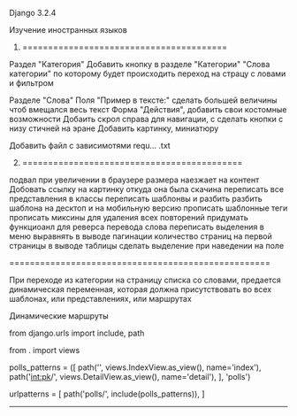 Django 3.2.4

Изучение иностранных языков

1. ========================================

Раздел "Категория" 
    Добавить кнопку в разделе "Категории" "Слова категории" по которому будет происходить переход на страцу с ловами и фильтром
    
Разделе "Слова" 
    Поля "Пример в тексте:" сделать большей величины чтоб вмещался весь текст
    Форма "Действия", добавить свои костомные возможности
    Добаить скрол справа для навигации, с сделать кнопки с низу стичней на эране
    Добавить картинку, миниатюру

Добавить файл с зависимотями requ... .txt

2. ===========================================

подвал при увеличении в браузере размера наезжает на контент
Добовать ссылку на картинку откуда она была скачина
переписать все представления в классы
переписать шаблонвы и разбить
разбить шаблона на десктоп и на мобильную версию
прописать шаблонные теги
прописать миксины для удаления всех повторений
придумать функциоанл для реверса перевода слова
переписать выделения в меню
выравнять в выводе пагинации количество страниц на первой страницы
в выводе таблицы сделать выделение при наведении на поле

===================================================

При переходе из категории на страницу списка со словами, предается динамическая переменная, которая должна присутствовать
во всех шаблонах, или представлениях, или маршрутах

Динамические маршруты

from django.urls import include, path

from . import views

polls_patterns = ([
    path('', views.IndexView.as_view(), name='index'),
    path('<int:pk>/', views.DetailView.as_view(), name='detail'),
], 'polls')

urlpatterns = [
    path('polls/', include(polls_patterns)),
]

-----------------------------------------------



